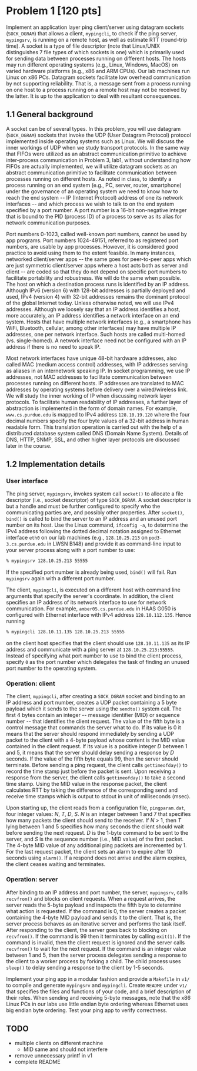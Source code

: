 # Problem 1 [120 pts]

Implement an application layer ping client/server using datagram sockets
(`SOCK_DGRAM`) that allows a client, `mypingcli`, to check if the ping server,
`mypingsrv`, is running on a remote host, as well as estimate RTT (round-trip
time). A socket is a type of file descriptor (note that Linux/UNIX distinguishes
7 file types of which sockets is one) which is primarily used for sending data
between processes running on different hosts. The hosts may run different
operating systems (e.g., Linux, Windows, MacOS) on varied hardware platforms
(e.g., x86 and ARM CPUs). Our lab machines run Linux on x86 PCs. Datagram
sockets facilitate low overhead communication by not supporting reliability.
That is, a message sent from a process running on one host to a process running
on a remote host may not be received by the latter. It is up to the application
to deal with resultant consequences.

## 1.1 General background

A socket can be of several types. In this problem, you will use datagram
(`SOCK_DGRAM`) sockets that invoke the UDP (User Datagram Protocol) protocol
implemented inside operating systems such as Linux. We will discuss the inner
workings of UDP when we study transport protocols. In the same way that FIFOs
were utilized as an abstract communication primitive to achieve inter-process
communication in Problem 3, lab1, without understanding how FIFOs are actually
implemented, we will utilize datagram sockets as an abstract communication
primitive to facilitate communication between processes running on different
hosts. As noted in class, to identify a process running on an end system (e.g.,
PC, server, router, smartphone) under the governance of an operating system we
need to know how to reach the end system -- IP (Internet Protocol) address of
one its network interfaces -- and which process we wish to talk to on the end
system specified by a port number. A port number is a 16-bit non-negative
integer that is bound to the PID (process ID) of a process to serve as its alias
for network communication purposes.

Port numbers 0-1023, called well-known port numbers, cannot be used by app
programs. Port numbers 1024-49151, referred to as registered port numbers, are
usable by app processes. However, it is considered good practice to avoid using
them to the extent feasible. In many instances, networked client/server apps --
the same goes for peer-to-peer apps which are just symmetric client/server apps
where a host acts both as server and client -- are coded so that they do not
depend on specific port numbers to facilitate portability and robustness. We
will do the same when possible. The host on which a destination process runs is
identified by an IP address. Although IPv6 (version 6) with 128-bit addresses is
partially deployed and used, IPv4 (version 4) with 32-bit addresses remains the
dominant protocol of the global Internet today. Unless otherwise noted, we will
use IPv4 addresses. Although we loosely say that an IP address identifies a
host, more accurately, an IP address identifies a network interface on an end
system. Hosts that have multiple network interfaces (e.g., a smartphone has
WiFi, Bluetooth, cellular, among other interfaces) may have multiple IP
addresses, one per network interface. Such hosts are called multi-homed (vs.
single-homed). A network interface need not be configured with an IP address if
there is no need to speak IP.

Most network interfaces have unique 48-bit hardware addresses, also called MAC
(medium access control) addresses, with IP addresses serving as aliases in an
internetwork speaking IP. In socket programming, we use IP addresses, not MAC
addresses to facilitate communication between processes running on different
hosts. IP addresses are translated to MAC addresses by operating systems before
delivery over a wired/wireless link. We will study the inner working of IP when
discussing network layer protocols. To facilitate human readability of IP
addresses, a further layer of abstraction is implemented in the form of domain
names. For example, `www.cs.purdue.edu` is mapped to IPv4 address
`128.10.19.120` where the four decimal numbers specify the four byte values of a
32-bit address in human readable form. This translation operation is carried out
with the help of a distributed database system called DNS (Domain Name System).
Details of DNS, HTTP, SNMP, SSL, and other higher layer protocols are discussed
later in the course.

## 1.2 Implementation details

### User interface

The ping server, `mypingsrv`, invokes system call `socket()` to allocate a file
descriptor (i.e., socket descriptor) of type `SOCK_DGRAM`. A socket descriptor
is but a handle and must be further configured to specify who the communicating
parties are, and possibly other properties. After `socket()`, `bind()` is called
to bind the server to an IP address and an unused port number on its host. Use
the Linux command, `ifconfig -a`, to determine the IPv4 address following the
dotted decimal notation assigned to Ethernet interface `eth0` on our lab
machines (e.g., `128.10.25.213` on `pod3-3.cs.purdue.edu` in LWSN B148) and
provide it as command-line input to your server process along with a port number
to use:

```sh
% mypingsrv 128.10.25.213 55555
```

If the specified port number is already being used, `bind()` will fail. Run
`mypingsrv` again with a different port number.

The client, `mypingcli`, is executed on a different host with command line
arguments that specify the server's coordinate. In addition, the client
specifies an IP address of its network interface to use for network
communication. For example, `amber05.cs.purdue.edu` in HAAS G050 is configured
with Ethernet interface with IPv4 address `128.10.112.135`. Hence running

```sh
% mypingcli 128.10.11.135 128.10.25.213 55555
```

on the client host specifies that the client should use `128.10.11.135` as its
IP address and communicate with a ping server at `128.10.25.213:55555`. Instead
of specifying what port number to use to bind the client process, specify `0` as
the port number which delegates the task of finding an unused port number to the
operating system.

### Operation: client

The client, `mypingcli`, after creating a `SOCK_DGRAM` socket and binding to an
IP address and port number, creates a UDP packet containing a 5 byte payload
which it sends to the server using the `sendto()` system call. The first 4 bytes
contain an integer -- message identifier (MID) or sequence number -- that
identifies the client request. The value of the fifth byte is a control message
that commands the server what to do. If its value is 0 it means that the server
should respond immediately by sending a UDP packet to the client with a 4-byte
payload whose content is the MID value contained in the client request. If its
value is a positive integer _D_ between 1 and 5, it means that the server should
delay sending a response by _D_ seconds. If the value of the fifth byte equals
99, then the server should terminate. Before sending a ping request, the client
calls `gettimeofday()` to record the time stamp just before the packet is sent.
Upon receiving a response from the server, the client calls `gettimeofday()` to
take a second time stamp. Using the MID value in the response packet, the client
calculates RTT by taking the difference of the corresponding send and receive
time stamps which is output to stdout in unit of milliseconds (msec).

Upon starting up, the client reads from a configuration file, `pingparam.dat`,
four integer values: _N_, _T_, _D_, _S_. _N_ is an integer between 1 and 7 that
specifies how many packets the client should send to the receiver. If _N_ > 1,
then _T_ lying between 1 and 5 specifies how many seconds the client should wait
before sending the next request. _D_ is the 1-byte command to be sent to the
server, and _S_ is the sequence number (i.e., MID value) of the first packet.
The 4-byte MID value of any additional ping packets are incremented by 1. For
the last request packet, the client sets an alarm to expire after 10 seconds
using `alarm()`. If a respond does not arrive and the alarm expires, the client
ceases waiting and terminates.

### Operation: server

After binding to an IP address and port number, the server, `mypingsrv`, calls
`recvfrom()` and blocks on client requests. When a request arrives, the server
reads the 5-byte payload and inspects the fifth byte to determine what action is
requested. If the command is 0, the server creates a packet containing the
4-byte MID payload and sends it to the client. That is, the server process
behaves as an iterative server and performs the task itself. After responding to
the client, the server goes back to blocking on `recvfrom()`. If the command is
99 then it terminates by calling `exit(1)`. If the command is invalid, then the
client request is ignored and the server calls `recvfrom()` to wait for the next
request. If the command is an integer value between 1 and 5, then the server
process delegates sending a response to the client to a worker process by
forking a child. The child process uses `sleep()` to delay sending a response to
the client by 1-5 seconds.

Implement your ping app in a modular fashion and provide a `Makefile` in `v1/`
to compile and generate `mypingsrv` and `mypingcli`. Create `README` under `v1/`
that specifies the files and functions of your code, and a brief description of
their roles. When sending and receiving 5-byte messages, note that the x86 Linux
PCs in our labs use little endian byte ordering whereas Ethernet uses big endian
byte ordering. Test your ping app to verify correctness.

## TODO

- multiple clients on different machine
  - MID same and should not interfere
- remove unnecessary printf in v1
- complete README
